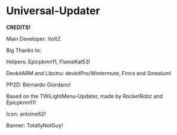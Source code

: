 # Universal-Updater

**CREDITS!**


Main Developer: VoltZ

Big Thanks to: 

Helpers: Epicpkmn11, FlameKat53!

DevkitARM and Libctru: devkitPro/Wintermute, Fincs and Smealum!

PP2D: Bernardo Giordano!

Based on the TWiLightMenu-Updater, made by RocketRobz and Epicpkmn11!

Icon: antoine62!

Banner: TotallyNotGuy!
